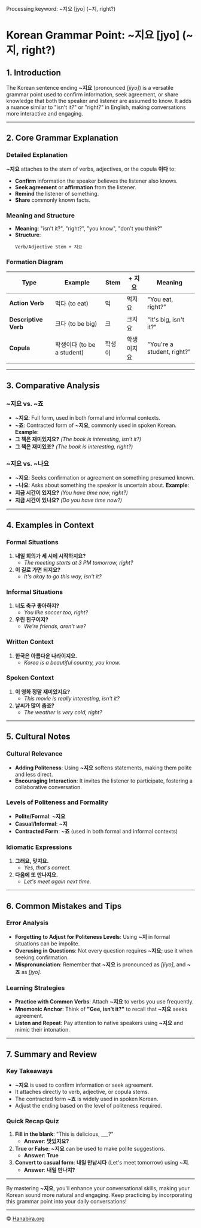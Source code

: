 Processing keyword: ~지요 [jyo] (~지, right?)
# Korean Grammar Point: ~지요 [jyo] (~지, right?)

## 1. Introduction
The Korean sentence ending **~지요** (pronounced *[jiyo]*) is a versatile grammar point used to confirm information, seek agreement, or share knowledge that both the speaker and listener are assumed to know. It adds a nuance similar to "isn't it?" or "right?" in English, making conversations more interactive and engaging.

---
## 2. Core Grammar Explanation
### Detailed Explanation
**~지요** attaches to the stem of verbs, adjectives, or the copula **이다** to:
- **Confirm** information the speaker believes the listener also knows.
- **Seek agreement** or **affirmation** from the listener.
- **Remind** the listener of something.
- **Share** commonly known facts.
### Meaning and Structure
- **Meaning**: "isn't it?", "right?", "you know", "don't you think?"
- **Structure**:
  ```
  Verb/Adjective Stem + 지요
  ```
### Formation Diagram
| **Type**                     | **Example**   | **Stem**  | **+ 지요**   | **Meaning**             |
|------------------------------|---------------|-----------|--------------|-------------------------|
| **Action Verb**              | 먹다 (to eat)    | 먹        | 먹지요        | "You eat, right?"       |
| **Descriptive Verb**         | 크다 (to be big) | 크        | 크지요        | "It's big, isn't it?"   |
| **Copula**                   | 학생이다 (to be a student) | 학생이 | 학생이지요 | "You're a student, right?" |
---
## 3. Comparative Analysis
### **~지요** vs. **~죠**
- **~지요**: Full form, used in both formal and informal contexts.
- **~죠**: Contracted form of **~지요**, commonly used in spoken Korean.
**Example**:
- **그 책은 재미있지요?** *(The book is interesting, isn't it?)*
- **그 책은 재미있죠?** *(The book is interesting, right?)*
### **~지요** vs. **~나요**
- **~지요**: Seeks confirmation or agreement on something presumed known.
- **~나요**: Asks about something the speaker is uncertain about.
**Example**:
- **지금 시간이 있지요?** *(You have time now, right?)*
- **지금 시간이 있나요?** *(Do you have time now?)*
---
## 4. Examples in Context
### Formal Situations
1. **내일 회의가 세 시에 시작하지요?**
   - *The meeting starts at 3 PM tomorrow, right?*
2. **이 길로 가면 되지요?**
   - *It's okay to go this way, isn't it?*
### Informal Situations
1. **너도 축구 좋아하지?**
   - *You like soccer too, right?*
2. **우린 친구이지?**
   - *We're friends, aren't we?*
### Written Context
1. **한국은 아름다운 나라이지요.**
   - *Korea is a beautiful country, you know.*
### Spoken Context
1. **이 영화 정말 재미있지요?**
   - *This movie is really interesting, isn't it?*
2. **날씨가 많이 춥죠?**
   - *The weather is very cold, right?*
---
## 5. Cultural Notes
### Cultural Relevance
- **Adding Politeness**: Using **~지요** softens statements, making them polite and less direct.
- **Encouraging Interaction**: It invites the listener to participate, fostering a collaborative conversation.
### Levels of Politeness and Formality
- **Polite/Formal**: **~지요**
- **Casual/Informal**: **~지**
- **Contracted Form**: **~죠** (used in both formal and informal contexts)
### Idiomatic Expressions
1. **그래요, 맞지요.**
   - *Yes, that's correct.*
2. **다음에 또 만나지요.**
   - *Let's meet again next time.*
---
## 6. Common Mistakes and Tips
### Error Analysis
- **Forgetting to Adjust for Politeness Levels**: Using **~지** in formal situations can be impolite.
- **Overusing in Questions**: Not every question requires **~지요**; use it when seeking confirmation.
- **Mispronunciation**: Remember that **~지요** is pronounced as *[jiyo]*, and **~죠** as *[jyo]*.
### Learning Strategies
- **Practice with Common Verbs**: Attach **~지요** to verbs you use frequently.
- **Mnemonic Anchor**: Think of **"Gee, isn't it?"** to recall that **~지요** seeks agreement.
- **Listen and Repeat**: Pay attention to native speakers using **~지요** and mimic their intonation.
---
## 7. Summary and Review
### Key Takeaways
- **~지요** is used to confirm information or seek agreement.
- It attaches directly to verb, adjective, or copula stems.
- The contracted form **~죠** is widely used in spoken Korean.
- Adjust the ending based on the level of politeness required.
### Quick Recap Quiz
1. **Fill in the blank**: "This is delicious, ___?"
   - **Answer**: **맛있지요?**
2. **True or False**: **~지요** can be used to make polite suggestions.
   - **Answer**: **True**
3. **Convert to casual form**: **내일 만납시다** (Let's meet tomorrow) using **~지**.
   - **Answer**: **내일 만나지?**
---
By mastering **~지요**, you'll enhance your conversational skills, making your Korean sound more natural and engaging. Keep practicing by incorporating this grammar point into your daily conversations!

---
© [Hanabira.org](https://hanabira.org)
